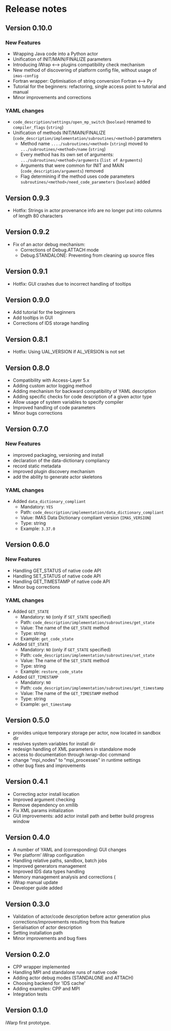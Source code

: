 # Release notes

## Version 0.10.0
### New Features
* Wrapping Java code into a Python actor
* Unification of INIT/MAIN/FINALIZE parameters
* Introducing iWrap <--> plugins compatibility check mechanism
* New method of discovering of platform config file, without usage of `imas-config`
* Fortran wrapper: Optimisation of string conversion Fortran <--> Py
* Tutorial for the beginners: refactoring, single access point to tutorial and manual
* Minor improvements and corrections

### YAML changes
* `code_description/settings/open_mp_switch` (`boolean`) renamed to `compiler_flags` (`string`)
* Unification of methods INIT/MAIN/FINALIZE (`code_description/implementation/subroutines/<method>`) parameters
  * Method name `..../subroutines/<method>` (`string`) moved to `.../subroutines/<method>/name` (`string`)
  * Every method has its own set of arguments: `.../subroutines/<method>/arguments` (`list of Arguments`)
  * Arguments that were common for INIT and MAIN (`code_description/arguments`) removed
  * Flag determining if the method uses code parameters `subroutines/<method>/need_code_parameters` (`boolean`) added

## Version 0.9.3
* Hotfix:  Strings in actor provenance info are no longer put into columns of length 80 characters

## Version 0.9.2
* Fix of an actor debug mechanism:
  * Corrections of Debug.ATTACH mode
  * Debug.STANDALONE: Preventing from cleaning up source files

## Version 0.9.1
* Hotfix: GUI crashes due to incorrect handling of tooltips

## Version 0.9.0
* Add tutorial for the beginners
* Add tooltips in GUI
* Corrections of IDS storage handling

## Version 0.8.1
* Hotfix: Using UAL_VERSION if AL_VERSION is not set

## Version 0.8.0
* Compatibility with Access-Layer 5.x 
* Adding custom actor logging method 
* Adding mechanism for backward compatibility of YAML description
* Adding specific checks for code description of a given actor type
* Allow usage of system variables to specify compiler 
* Improved handling of code parameters 
* Minor bugs corrections

## Version 0.7.0

### New Features
* improved packaging, versioning and install
* declaration of the data-dictionary compliancy
* record static metadata
* improved plugin discovery mechanism
* add the ability to generate actor skeletons

### YAML changes
* Added `data_dictionary_compliant`
  * Mandatory: `YES` 
  * Path: `code_description/implementation/data_dictionary_compliant`
  * Value: IMAS Data Dictionary compliant version (`IMAS_VERSION`)
  * Type: string
  * Example: `3.37.0`
  
## Version 0.6.0

### New Features
* Handling GET_STATUS of native code API
* Handling SET_STATUS of native code API
* Handling GET_TIMESTAMP of native code API
* Minor bug corrections

### YAML changes
* Added `GET_STATE`
  * Mandatory: `NO` (only if `SET_STATE` specified)
  * Path: `code_description/implementation/subroutines/get_state`
  * Value: The name of the `GET_STATE` method 
  * Type: string
  * Example: `get_code_state`
* Added `SET_STATE`
  * Mandatory: `NO` (only if `GET_STATE` specified)
  * Path: `code_description/implementation/subroutines/set_state`
  * Value: The name of the `SET_STATE` method 
  * Type: string
  * Example: `restore_code_state`
* Added `GET_TIMESTAMP`
  * Mandatory: `NO` 
  * Path: `code_description/implementation/subroutines/get_timestamp`
  * Value: The name of the `GET_TIMESTAMP` method 
  * Type: string
  * Example: `get_timestamp`

## Version 0.5.0
* provides unique temporary storage per actor, now located in sandbox dir
* resolves system variables for install dir
* redesign handling of XML parameters in standalone mode
* access to documentation through iwrap-doc command
* change "mpi_nodes" to "mpi_processes" in runtime settings
* other bug fixes and improvements

## Version 0.4.1
* Correcting actor install location
* Improved argument checking
* Remove dependency on xmllib
* Fix XML params initialization
* GUI improvements: add actor install path and better build progress window

## Version 0.4.0
* A number of YAML and (corresponding) GUI changes
* ‘Per platform’ iWrap configuration
* Handling relative paths, sandbox, batch jobs
* Improved generators management
* Improved IDS data types handling
* Memory management analysis and corrections (
* iWrap manual update
* Developer guide added

## Version 0.3.0
* Validation of actor/code description before actor generation plus corrections/improvements resulting from this feature
* Serialisation of actor description
* Setting installation path
* Minor improvements and bug fixes

## Version 0.2.0
* CPP wrapper implemented
* Handling MPI and standalone runs of native code
* Adding actor debug modes (STANDALONE and ATTACH)
* Choosing backend for 'IDS cache'
* Adding examples: CPP and MPI
* Integration tests

## Version 0.1.0
iWarp first prototype.
